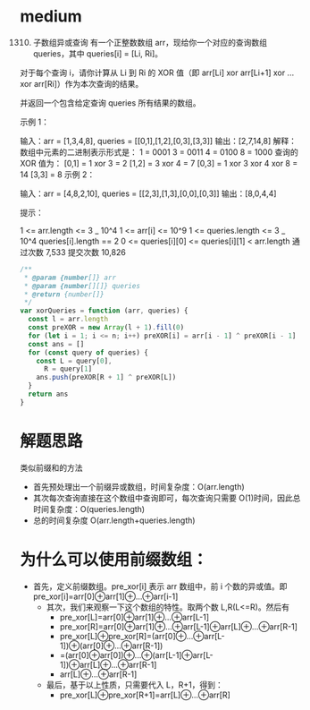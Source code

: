 # medium

1310. 子数组异或查询
      有一个正整数数组 arr，现给你一个对应的查询数组 queries，其中 queries[i] = [Li, Ri]。

对于每个查询 i，请你计算从 Li 到 Ri 的 XOR 值（即 arr[Li] xor arr[Li+1] xor ... xor arr[Ri]）作为本次查询的结果。

并返回一个包含给定查询 queries 所有结果的数组。

示例 1：

输入：arr = [1,3,4,8], queries = [[0,1],[1,2],[0,3],[3,3]]
输出：[2,7,14,8]
解释：
数组中元素的二进制表示形式是：
1 = 0001
3 = 0011
4 = 0100
8 = 1000
查询的 XOR 值为：
[0,1] = 1 xor 3 = 2
[1,2] = 3 xor 4 = 7
[0,3] = 1 xor 3 xor 4 xor 8 = 14
[3,3] = 8
示例 2：

输入：arr = [4,8,2,10], queries = [[2,3],[1,3],[0,0],[0,3]]
输出：[8,0,4,4]

提示：

1 <= arr.length <= 3 _ 10^4
1 <= arr[i] <= 10^9
1 <= queries.length <= 3 _ 10^4
queries[i].length == 2
0 <= queries[i][0] <= queries[i][1] < arr.length
通过次数 7,533 提交次数 10,826

```js
/**
 * @param {number[]} arr
 * @param {number[][]} queries
 * @return {number[]}
 */
var xorQueries = function (arr, queries) {
  const l = arr.length
  const preXOR = new Array(l + 1).fill(0)
  for (let i = 1; i <= n; i++) preXOR[i] = arr[i - 1] ^ preXOR[i - 1]
  const ans = []
  for (const query of queries) {
    const L = query[0],
      R = query[1]
    ans.push(preXOR[R + 1] ^ preXOR[L])
  }
  return ans
}
```

# 解题思路

类似前缀和的方法

- 首先预处理出一个前缀异或数组，时间复杂度：O(arr.length)
- 其次每次查询直接在这个数组中查询即可，每次查询只需要 O(1)时间，因此总时间复杂度：O(queries.length)
- 总的时间复杂度 O(arr.length+queries.length)

# 为什么可以使用前缀数组：

- 首先，定义前缀数组。pre_xor[i] 表示 arr 数组中，前 i 个数的异或值。即 pre_xor[i]=arr[0]⊕arr[1]⊕...⊕arr[i-1]
  - 其次，我们来观察一下这个数组的特性。取两个数 L,R(L<=R)。然后有
    - pre_xor[L]=arr[0]⊕arr[1]⊕...⊕arr[L-1]
    - pre_xor[R]=arr[0]⊕arr[1]⊕...⊕arr[L-1]⊕arr[L]⊕...⊕arr[R-1]
    - pre_xor[L]⊕pre_xor[R]=(arr[0]⊕...⊕arr[L-1])⊕(arr[0]⊕...⊕arr[R-1])
    - =(arr[0]⊕arr[0])⊕...⊕(arr[L-1]⊕arr[L-1])⊕arr[L]⊕...⊕arr[R-1]
    - arr[L]⊕...⊕arr[R-1]
  - 最后，基于以上性质，只需要代入 L，R+1，得到：
    - pre_xor[L]⊕pre_xor[R+1]=arr[L]⊕...⊕arr[R]
